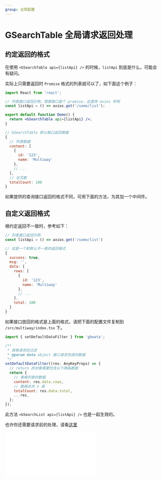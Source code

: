 ```yaml
---
group: 全局配置
---
```


# GSearchTable 全局请求返回处理

## 约定返回的格式

在使用 `<GSearchTable api={listApi} />` 的时候，`listApi` 到底是什么，可能会有疑问。

实际上只需要返回时 `Promise` 格式的列表就可以了，如下面这个例子：

```jsx | pure
import React from 'react';

// 列表接口返回示例，需要接口是个 promise，这里用 axios 举例
const listApi = () => axios.get('/some/list');

export default function Demo() {
  return <GSearchTable api={listApi} />;
}
```

```js
// GSearchTable 默认接口返回数据
{
  // 列表数据
  content: [
    {
      id: '123',
      name: 'Multiway'
    },
    // ...
  ],
  // 总页数
  totalCount: 100
}

```

如果提供的查询接口返回的格式不同，可用下面的方法，为其加一个中间件。

## 自定义返回格式

根约定返回不一致时，参考如下：

```js
// 列表接口返回示例
const listApi = () => axios.get('/some/list')

// 这是一个和默认不一致的返回格式
{
  success: true,
  msg: '',
  data: {
    rows: [
      {
        id: '123',
        name: 'Multiway'
      },
      // ...
    ],
    total: 100
  }
}

```

如果接口放回的格式是上面的格式，请把下面的配置文件复制到 `/src/multiway/index.tsx` 下。

```js
import { setDefaultDataFilter } from 'gbeata';

/**
 * 表格请求后过滤
 * @param data object 接口请求完成的数据
 */
setDefaultDataFilter((res: AnyKeyProps) => {
  // return 的对象需要包含以下两条数据
  return {
    // 表格列表的数据
    content: res.data.rows,
    // 数据总共 n 条
    totalCount: res.data.total,
    ...res,
  };
});
```

此方法 `<GSearchList api={listApi} />` 也是一起生效的。

也许你还需要请求前的处理，请看[这里](./set-default-search-filter)

<embed src="./index.md"></embed>
